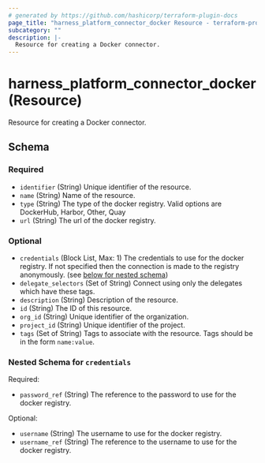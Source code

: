 ```yaml
---
# generated by https://github.com/hashicorp/terraform-plugin-docs
page_title: "harness_platform_connector_docker Resource - terraform-provider-harness"
subcategory: ""
description: |-
  Resource for creating a Docker connector.
---
```


# harness_platform_connector_docker (Resource)

Resource for creating a Docker connector.



<!-- schema generated by tfplugindocs -->
## Schema

### Required

- `identifier` (String) Unique identifier of the resource.
- `name` (String) Name of the resource.
- `type` (String) The type of the docker registry. Valid options are DockerHub, Harbor, Other, Quay
- `url` (String) The url of the docker registry.

### Optional

- `credentials` (Block List, Max: 1) The credentials to use for the docker registry. If not specified then the connection is made to the registry anonymously. (see [below for nested schema](#nestedblock--credentials))
- `delegate_selectors` (Set of String) Connect using only the delegates which have these tags.
- `description` (String) Description of the resource.
- `id` (String) The ID of this resource.
- `org_id` (String) Unique identifier of the organization.
- `project_id` (String) Unique identifier of the project.
- `tags` (Set of String) Tags to associate with the resource. Tags should be in the form `name:value`.

<a id="nestedblock--credentials"></a>
### Nested Schema for `credentials`

Required:

- `password_ref` (String) The reference to the password to use for the docker registry.

Optional:

- `username` (String) The username to use for the docker registry.
- `username_ref` (String) The reference to the username to use for the docker registry.


